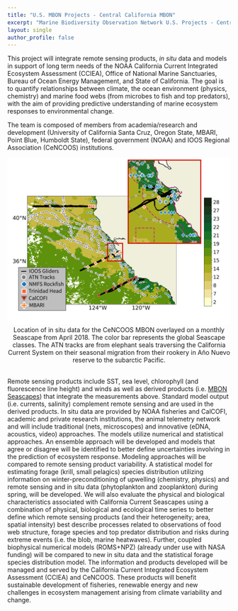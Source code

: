 ```yaml
---
title: "U.S. MBON Projects - Central California MBON"
excerpt: "Marine Biodiversity Observation Network U.S. Projects - Central California MBON"
layout: single
author_profile: false
---
```


This project will integrate remote sensing products, *in situ* data and models in support of long term needs of the NOAA California Current Integrated Ecosystem Assessment (CCIEA), Office of National Marine Sanctuaries, Bureau of Ocean Energy Management, and State of California. The goal is to quantify relationships between climate, the ocean environment (physics, chemistry) and marine food webs (from microbes to fish and top predators), with the aim of providing predictive understanding of marine ecosystem responses to environmental change.

The team is composed of members from academia/research and development (University of California Santa Cruz, Oregon State, MBARI, Point Blue, Humboldt State), federal government (NOAA) and IOOS Regional Association (CeNCOOS) institutions.

<img src="/images/sencoos_map.png" alt="Central California MBON Map">
<div align="center"><span class="small">Location of in situ data for the CeNCOOS MBON overlayed on a monthly Seascape from April 2018. The color bar represents the global Seascape classes. The ATN tracks are from elephant seals traversing the California Current System on their seasonal migration from their rookery in Año Nuevo reserve to the subarctic Pacific.</span></div><br>

Remote sensing products include SST, sea level, chlorophyll (and fluorescence line height) and winds as well as derived products (i.e. [MBON Seascapes](https://coastwatch.noaa.gov/cw/satellite-data-products/multi-parameter-models/seascape-pelagic-habitat-classification.html)) that integrate the measurements above. Standard model output (i.e. currents, salinity) complement remote sensing and are used in the derived products. In situ data are provided by NOAA fisheries and CalCOFI, academic and private research institutions, the animal telemetry network and will include traditional (nets, microscopes) and innovative (eDNA, acoustics, video) approaches. The models utilize numerical and statistical approaches. An ensemble approach will be developed and models that agree or disagree will be identified to better define uncertainties involving in the prediction of ecosystem response. Modeling approaches will be compared to remote sensing product variability. A statistical model for estimating forage (krill, small pelagics) species distribution utilizing information on winter-preconditioning of upwelling (chemistry, physics) and remote sensing and in situ data (phytoplankton and zooplankton) during spring, will be developed. We will also evaluate the physical and biological characteristics associated with California Current Seascapes using a combination of physical, biological and ecological time series to better define which remote sensing products (and their heterogeneity; area, spatial intensity) best describe processes related to observations of food web structure, forage species and top predator distribution and risks during extreme events (i.e. the blob, marine heatwaves). Further, coupled biophysical numerical models (ROMS+NPZ) (already under use with NASA funding) will be compared to new in situ data and the statistical forage species distribution model. The information and products developed will be managed and served by the California Current Integrated Ecosystem Assessment (CCIEA) and CeNCOOS. These products will benefit sustainable development of fisheries, renewable energy and new challenges in ecosystem management arising from climate variability and change.
